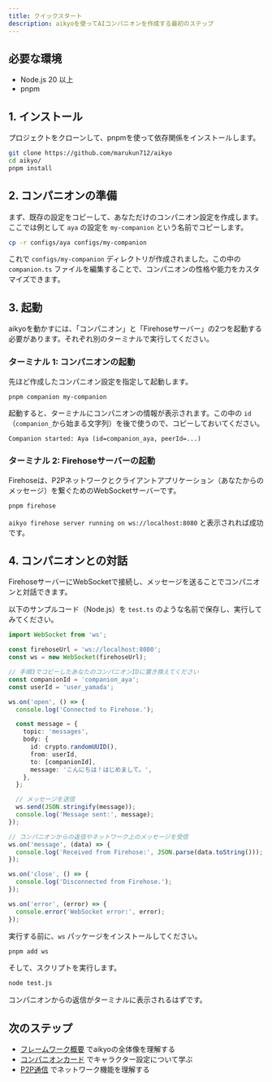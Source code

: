 ```yaml
---
title: クイックスタート
description: aikyoを使ってAIコンパニオンを作成する最初のステップ
---
```


## 必要な環境

- Node.js 20 以上
- pnpm

## 1. インストール

プロジェクトをクローンして、pnpmを使って依存関係をインストールします。

```bash
git clone https://github.com/marukun712/aikyo
cd aikyo/
pnpm install
```

## 2. コンパニオンの準備

まず、既存の設定をコピーして、あなただけのコンパニオン設定を作成します。ここでは例として `aya` の設定を `my-companion` という名前でコピーします。

```bash
cp -r configs/aya configs/my-companion
```

これで `configs/my-companion` ディレクトリが作成されました。この中の `companion.ts` ファイルを編集することで、コンパニオンの性格や能力をカスタマイズできます。

## 3. 起動

aikyoを動かすには、「コンパニオン」と「Firehoseサーバー」の2つを起動する必要があります。それぞれ別のターミナルで実行してください。

### ターミナル 1: コンパニオンの起動

先ほど作成したコンパニオン設定を指定して起動します。

```bash
pnpm companion my-companion
```

起動すると、ターミナルにコンパニオンの情報が表示されます。この中の `id`（`companion_`から始まる文字列）を後で使うので、コピーしておいてください。

```
Companion started: Aya (id=companion_aya, peerId=...)
```

### ターミナル 2: Firehoseサーバーの起動

Firehoseは、P2Pネットワークとクライアントアプリケーション（あなたからのメッセージ）を繋ぐためのWebSocketサーバーです。

```bash
pnpm firehose
```

`aikyo firehose server running on ws://localhost:8080` と表示されれば成功です。

## 4. コンパニオンとの対話

FirehoseサーバーにWebSocketで接続し、メッセージを送ることでコンパニオンと対話できます。

以下のサンプルコード（Node.js）を `test.ts` のような名前で保存し、実行してみてください。

```typescript
import WebSocket from 'ws';

const firehoseUrl = 'ws://localhost:8080';
const ws = new WebSocket(firehoseUrl);

// 手順3でコピーしたあなたのコンパニオンIDに置き換えてください
const companionId = 'companion_aya';
const userId = 'user_yamada';

ws.on('open', () => {
  console.log('Connected to Firehose.');

  const message = {
    topic: 'messages',
    body: {
      id: crypto.randomUUID(),
      from: userId,
      to: [companionId],
      message: 'こんにちは！はじめまして。',
    },
  };

  // メッセージを送信
  ws.send(JSON.stringify(message));
  console.log('Message sent:', message);
});

// コンパニオンからの返信やネットワーク上のメッセージを受信
ws.on('message', (data) => {
  console.log('Received from Firehose:', JSON.parse(data.toString()));
});

ws.on('close', () => {
  console.log('Disconnected from Firehose.');
});

ws.on('error', (error) => {
  console.error('WebSocket error:', error);
});
```

実行する前に、`ws` パッケージをインストールしてください。
```bash
pnpm add ws
```

そして、スクリプトを実行します。
```bash
node test.js
```

コンパニオンからの返信がターミナルに表示されるはずです。

## 次のステップ

- [フレームワーク概要](/overview/) でaikyoの全体像を理解する
- [コンパニオンカード](/companion-cards/) でキャラクター設定について学ぶ
- [P2P通信](/p2p-communication/) でネットワーク機能を理解する
